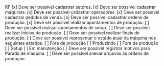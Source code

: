 RF
[x] Deve ser possível cadastrar setores.
[x] Deve ser possível cadastrar máquinas.
[x] Deve ser possível cadastrar operadores.
[x] Deve ser possível cadastrar pedidos de venda.
[x] Deve ser possível cadastrar ordens de produção.
[x] Deve ser possível realizar apontamentos de produção.
[ ] Deve ser possível realizar apontamentos de setup.
[ ] Deve ser possível realizar Inícios de produção.
[ ] Deve ser possível realizar finais de produção.
[ ] Deve ser possível representar o estado atual da máquina nos seguintes estados:
  [ ] Fora de produção
  [ ] Produzindo
  [ ] Fora de produção 
  [ ] Setup
  [ ] Em manutenção
[ ] Deve ser possível registrar motivos para Parada de máquina.
[ ] Deve ser possível anexar arquivos às ordens de produção



